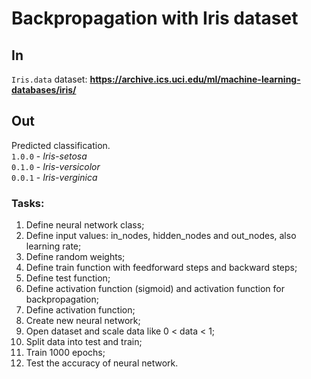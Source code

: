 # Backpropagation with Iris dataset
## In
`Iris.data` dataset: **https://archive.ics.uci.edu/ml/machine-learning-databases/iris/**   
## Out
Predicted classification.  
`1.0.0` - _Iris-setosa_  
`0.1.0` - _Iris-versicolor_  
`0.0.1` - _Iris-verginica_
### Tasks:
1. Define neural network class;
2. Define input values: in_nodes, hidden_nodes and out_nodes, also learning rate;
3. Define random weights;
4. Define train function with feedforward steps and backward steps;
5. Define test function;
6. Define activation function (sigmoid) and activation function for backpropagation;
7. Define activation function;
8. Create new neural network;
9. Open dataset and scale data like 0 < data < 1;
10. Split data into test and train;
11. Train 1000 epochs;
12. Test the accuracy of neural network.

